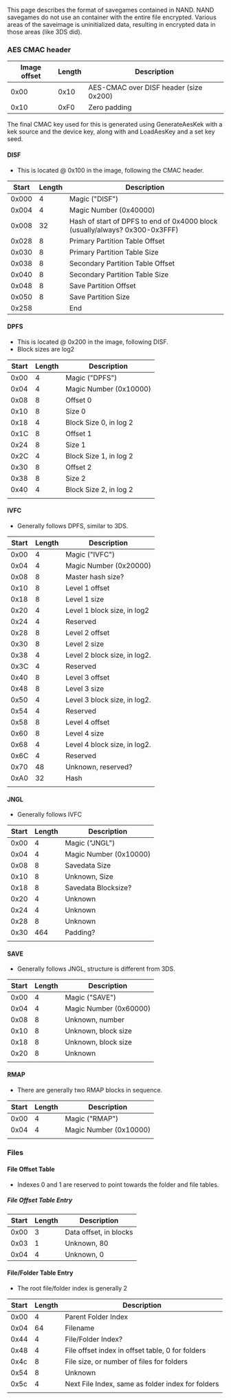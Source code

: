 This page describes the format of savegames contained in NAND. NAND
savegames do not use an container with the entire file encrypted.
Various areas of the saveimage is uninitialized data, resulting in
encrypted data in those areas (like 3DS did).

### AES CMAC header

| Image offset | Length | Description                            |
| ------------ | ------ | -------------------------------------- |
| 0x00         | 0x10   | AES-CMAC over DISF header (size 0x200) |
| 0x10         | 0xF0   | Zero padding                           |

The final CMAC key used for this is generated using GenerateAesKek with
a kek source and the device key, along with and LoadAesKey and a set key
seed.

#### DISF

  - This is located @ 0x100 in the image, following the CMAC
header.

| Start | Length | Description                                                                 |
| ----- | ------ | --------------------------------------------------------------------------- |
| 0x000 | 4      | Magic ("DISF")                                                              |
| 0x004 | 4      | Magic Number (0x40000)                                                      |
| 0x008 | 32     | Hash of start of DPFS to end of 0x4000 block (usually/always? 0x300-0x3FFF) |
| 0x028 | 8      | Primary Partition Table Offset                                              |
| 0x030 | 8      | Primary Partition Table Size                                                |
| 0x038 | 8      | Secondary Partition Table Offset                                            |
| 0x040 | 8      | Secondary Partition Table Size                                              |
| 0x048 | 8      | Save Partition Offset                                                       |
| 0x050 | 8      | Save Partition Size                                                         |
| 0x258 |        | End                                                                         |

#### DPFS

  - This is located @ 0x200 in the image, following DISF.
  - Block sizes are log2

| Start | Length | Description            |
| ----- | ------ | ---------------------- |
| 0x00  | 4      | Magic ("DPFS")         |
| 0x04  | 4      | Magic Number (0x10000) |
| 0x08  | 8      | Offset 0               |
| 0x10  | 8      | Size 0                 |
| 0x18  | 4      | Block Size 0, in log 2 |
| 0x1C  | 8      | Offset 1               |
| 0x24  | 8      | Size 1                 |
| 0x2C  | 4      | Block Size 1, in log 2 |
| 0x30  | 8      | Offset 2               |
| 0x38  | 8      | Size 2                 |
| 0x40  | 4      | Block Size 2, in log 2 |
|       |        |                        |

#### IVFC

  - Generally follows DPFS, similar to 3DS.

| Start | Length | Description                  |
| ----- | ------ | ---------------------------- |
| 0x00  | 4      | Magic ("IVFC")               |
| 0x04  | 4      | Magic Number (0x20000)       |
| 0x08  | 8      | Master hash size?            |
| 0x10  | 8      | Level 1 offset               |
| 0x18  | 8      | Level 1 size                 |
| 0x20  | 4      | Level 1 block size, in log2  |
| 0x24  | 4      | Reserved                     |
| 0x28  | 8      | Level 2 offset               |
| 0x30  | 8      | Level 2 size                 |
| 0x38  | 4      | Level 2 block size, in log2. |
| 0x3C  | 4      | Reserved                     |
| 0x40  | 8      | Level 3 offset               |
| 0x48  | 8      | Level 3 size                 |
| 0x50  | 4      | Level 3 block size, in log2. |
| 0x54  | 4      | Reserved                     |
| 0x58  | 8      | Level 4 offset               |
| 0x60  | 8      | Level 4 size                 |
| 0x68  | 4      | Level 4 block size, in log2. |
| 0x6C  | 4      | Reserved                     |
| 0x70  | 48     | Unknown, reserved?           |
| 0xA0  | 32     | Hash                         |
|       |        |                              |

#### JNGL

  - Generally follows IVFC

| Start | Length | Description            |
| ----- | ------ | ---------------------- |
| 0x00  | 4      | Magic ("JNGL")         |
| 0x04  | 4      | Magic Number (0x10000) |
| 0x08  | 8      | Savedata Size          |
| 0x10  | 8      | Unknown, Size          |
| 0x18  | 8      | Savedata Blocksize?    |
| 0x20  | 4      | Unknown                |
| 0x24  | 4      | Unknown                |
| 0x28  | 8      | Unknown                |
| 0x30  | 464    | Padding?               |
|       |        |                        |

#### SAVE

  - Generally follows JNGL, structure is different from 3DS.

| Start | Length | Description            |
| ----- | ------ | ---------------------- |
| 0x00  | 4      | Magic ("SAVE")         |
| 0x04  | 4      | Magic Number (0x60000) |
| 0x08  | 8      | Unknown, number        |
| 0x10  | 8      | Unknown, block size    |
| 0x18  | 8      | Unknown, block size    |
| 0x20  | 8      | Unknown                |
|       |        |                        |

#### RMAP

  - There are generally two RMAP blocks in sequence.

| Start | Length | Description            |
| ----- | ------ | ---------------------- |
| 0x00  | 4      | Magic ("RMAP")         |
| 0x04  | 4      | Magic Number (0x10000) |
|       |        |                        |

### Files

#### File Offset Table

  - Indexes 0 and 1 are reserved to point towards the folder and file
    tables.

##### File Offset Table Entry

| Start | Length | Description            |
| ----- | ------ | ---------------------- |
| 0x00  | 3      | Data offset, in blocks |
| 0x03  | 1      | Unknown, 80            |
| 0x04  | 4      | Unknown, 0             |

#### File/Folder Table Entry

  - The root file/folder index is generally 2

| Start | Length | Description                                       |
| ----- | ------ | ------------------------------------------------- |
| 0x00  | 4      | Parent Folder Index                               |
| 0x04  | 64     | Filename                                          |
| 0x44  | 4      | File/Folder Index?                                |
| 0x48  | 4      | File offset index in offset table, 0 for folders  |
| 0x4c  | 8      | File size, or number of files for folders         |
| 0x54  | 8      | Unknown                                           |
| 0x5c  | 4      | Next File Index, same as folder index for folders |
|       |        |                                                   |
